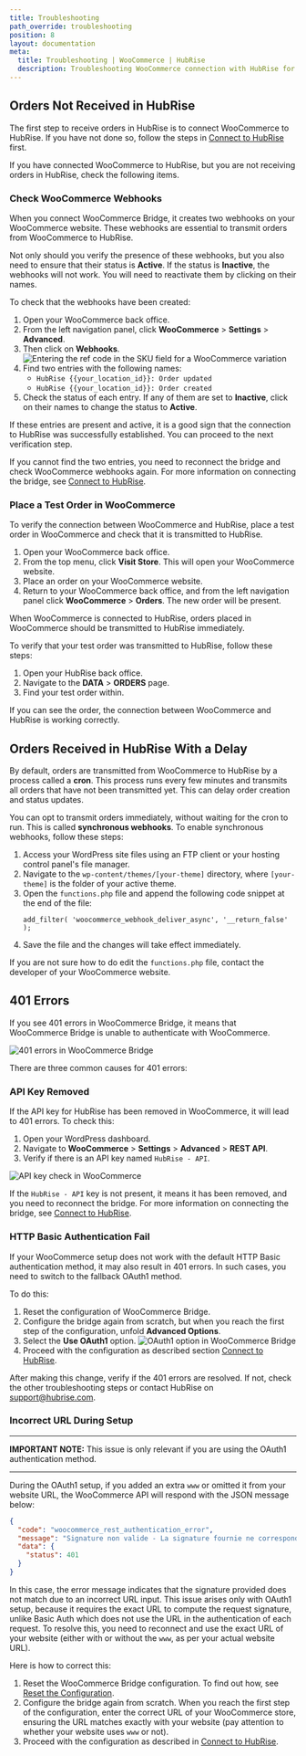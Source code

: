 ```yaml
---
title: Troubleshooting
path_override: troubleshooting
position: 8
layout: documentation
meta:
  title: Troubleshooting | WooCommerce | HubRise
  description: Troubleshooting WooCommerce connection with HubRise for your EPOS and other apps to work as a cohesive whole. Connect apps and synchronise your data.
---
```


## Orders Not Received in HubRise

The first step to receive orders in HubRise is to connect WooCommerce to HubRise. If you have not done so, follow the steps in [Connect to HubRise](/apps/woocommerce/connect-hubrise) first.

If you have connected WooCommerce to HubRise, but you are not receiving orders in HubRise, check the following items.

### Check WooCommerce Webhooks

When you connect WooCommerce Bridge, it creates two webhooks on your WooCommerce website. These webhooks are essential to transmit orders from WooCommerce to HubRise.

Not only should you verify the presence of these webhooks, but you also need to ensure that their status is **Active**. If the status is **Inactive**, the webhooks will not work. You will need to reactivate them by clicking on their names.

To check that the webhooks have been created:

1. Open your WooCommerce back office.
1. From the left navigation panel, click **WooCommerce** > **Settings** > **Advanced**.
1. Then click on **Webhooks**.
   ![Entering the ref code in the SKU field for a WooCommerce variation](./images/010-woocommerce-webhooks.png)
1. Find two entries with the following names:
   - `HubRise {{your_location_id}}: Order updated`
   - `HubRise {{your_location_id}}: Order created`
1. Check the status of each entry. If any of them are set to **Inactive**, click on their names to change the status to **Active**.

If these entries are present and active, it is a good sign that the connection to HubRise was successfully established. You can proceed to the next verification step.

If you cannot find the two entries, you need to reconnect the bridge and check WooCommerce webhooks again. For more information on connecting the bridge, see [Connect to HubRise](/apps/woocommerce/connect-hubrise).

### Place a Test Order in WooCommerce

To verify the connection between WooCommerce and HubRise, place a test order in WooCommerce and check that it is transmitted to HubRise.

1. Open your WooCommerce back office.
1. From the top menu, click **Visit Store**. This will open your WooCommerce website.
1. Place an order on your WooCommerce website.
1. Return to your WooCommerce back office, and from the left navigation panel click **WooCommerce** > **Orders**. The new order will be present.

When WooCommerce is connected to HubRise, orders placed in WooCommerce should be transmitted to HubRise immediately.

To verify that your test order was transmitted to HubRise, follow these steps:

1. Open your HubRise back office.
1. Navigate to the **DATA** > **ORDERS** page.
1. Find your test order within.

If you can see the order, the connection between WooCommerce and HubRise is working correctly.

## Orders Received in HubRise With a Delay

By default, orders are transmitted from WooCommerce to HubRise by a process called a **cron**. This process runs every few minutes and transmits all orders that have not been transmitted yet. This can delay order creation and status updates.

You can opt to transmit orders immediately, without waiting for the cron to run. This is called **synchronous webhooks**. To enable synchronous webhooks, follow these steps:

1. Access your WordPress site files using an FTP client or your hosting control panel's file manager.
1. Navigate to the `wp-content/themes/[your-theme]` directory, where `[your-theme]` is the folder of your active theme.
1. Open the `functions.php` file and append the following code snippet at the end of the file:
   ```
   add_filter( 'woocommerce_webhook_deliver_async', '__return_false' );
   ```
1. Save the file and the changes will take effect immediately.

If you are not sure how to do edit the `functions.php` file, contact the developer of your WooCommerce website.

## 401 Errors

If you see 401 errors in WooCommerce Bridge, it means that WooCommerce Bridge is unable to authenticate with WooCommerce.

![401 errors in WooCommerce Bridge](./images/015-woocommerce-401-errors.png)

There are three common causes for 401 errors:

### API Key Removed

If the API key for HubRise has been removed in WooCommerce, it will lead to 401 errors. To check this:

1. Open your WordPress dashboard.
1. Navigate to **WooCommerce** > **Settings** > **Advanced** > **REST API**.
1. Verify if there is an API key named `HubRise - API`.

![API key check in WooCommerce](./images/014-woocommerce-rest-api.png)

If the `HubRise - API` key is not present, it means it has been removed, and you need to reconnect the bridge. For more information on connecting the bridge, see [Connect to HubRise](/apps/woocommerce/connect-hubrise).

### HTTP Basic Authentication Fail

If your WooCommerce setup does not work with the default HTTP Basic authentication method, it may also result in 401 errors. In such cases, you need to switch to the fallback OAuth1 method.

To do this:

1. Reset the configuration of WooCommerce Bridge.
1. Configure the bridge again from scratch, but when you reach the first step of the configuration, unfold **Advanced Options**.
1. Select the **Use OAuth1** option.
   ![OAuth1 option in WooCommerce Bridge](./images/013-woocommerce-step-1-advanced.png)
1. Proceed with the configuration as described section [Connect to HubRise](/apps/woocommerce/connect-hubrise).

After making this change, verify if the 401 errors are resolved. If not, check the other troubleshooting steps or contact HubRise on [support@hubrise.com](mailto:support@hubrise.com).

### Incorrect URL During Setup

---

**IMPORTANT NOTE:** This issue is only relevant if you are using the OAuth1 authentication method.

---

During the OAuth1 setup, if you added an extra `www` or omitted it from your website URL, the WooCommerce API will respond with the JSON message below:

```json
{
  "code": "woocommerce_rest_authentication_error",
  "message": "Signature non valide - La signature fournie ne correspond pas.",
  "data": {
    "status": 401
  }
}
```

In this case, the error message indicates that the signature provided does not match due to an incorrect URL input. This issue arises only with OAuth1 setup, because it requires the exact URL to compute the request signature, unlike Basic Auth which does not use the URL in the authentication of each request. To resolve this, you need to reconnect and use the exact URL of your website (either with or without the `www`, as per your actual website URL).

Here is how to correct this:

1. Reset the WooCommerce Bridge configuration. To find out how, see [Reset the Configuration](/apps/woocommerce/configuration#reset).
1. Configure the bridge again from scratch. When you reach the first step of the configuration, enter the correct URL of your WooCommerce store, ensuring the URL matches exactly with your website (pay attention to whether your website uses `www` or not).
1. Proceed with the configuration as described in [Connect to HubRise](/apps/woocommerce/connect-hubrise).
